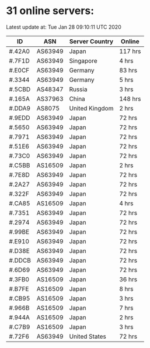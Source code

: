 # 31 online servers:

Latest update at: Tue Jan 28 09:10:11 UTC 2020

| ID | ASN | Server Country | Online |
| -- | --- | -------------- | ------ |
| #.42A0 | AS63949 | Japan | 117 hrs |
| #.7F1D | AS63949 | Singapore | 4 hrs |
| #.E0CF | AS63949 | Germany | 83 hrs |
| #.3344 | AS63949 | Germany | 5 hrs |
| #.5CBD | AS48347 | Russia | 3 hrs |
| #.165A | AS37963 | China | 148 hrs |
| #.DDA9 | AS8075 | United Kingdom | 2 hrs |
| #.9EDD | AS63949 | Japan | 72 hrs |
| #.5650 | AS63949 | Japan | 72 hrs |
| #.7971 | AS63949 | Japan | 72 hrs |
| #.51E6 | AS63949 | Japan | 72 hrs |
| #.73C0 | AS63949 | Japan | 72 hrs |
| #.C5BB | AS16509 | Japan | 2 hrs |
| #.7E8D | AS63949 | Japan | 72 hrs |
| #.2A27 | AS63949 | Japan | 72 hrs |
| #.322F | AS63949 | Japan | 72 hrs |
| #.CA85 | AS16509 | Japan | 4 hrs |
| #.7351 | AS63949 | Japan | 72 hrs |
| #.2974 | AS63949 | Japan | 72 hrs |
| #.99BE | AS63949 | Japan | 72 hrs |
| #.E910 | AS63949 | Japan | 72 hrs |
| #.D38E | AS63949 | Japan | 72 hrs |
| #.DDCB | AS63949 | Japan | 72 hrs |
| #.6D69 | AS63949 | Japan | 72 hrs |
| #.3FB0 | AS16509 | Japan | 36 hrs |
| #.B7FE | AS16509 | Japan | 8 hrs |
| #.CB95 | AS16509 | Japan | 3 hrs |
| #.966B | AS16509 | Japan | 7 hrs |
| #.944A | AS16509 | Japan | 2 hrs |
| #.C7B9 | AS16509 | Japan | 3 hrs |
| #.72F6 | AS63949 | United States | 72 hrs |

